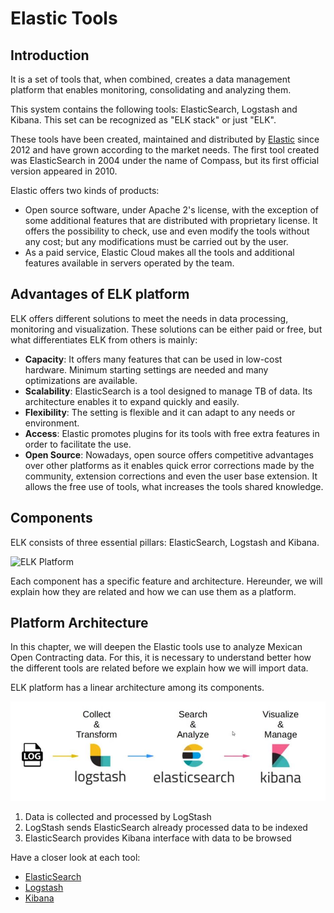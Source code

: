 # Elastic Tools

## Introduction

It is a set of tools that, when combined, creates a data management platform that enables monitoring, consolidating and analyzing them.

This system contains the following tools: ElasticSearch, Logstash and Kibana. This set can be recognized as "ELK stack" or just "ELK".

These tools have been created, maintained and distributed by [Elastic](https://www.elastic.co/) since 2012 and have grown according to the market needs. The first tool created was ElasticSearch in 2004 under the name of Compass, but its first official version appeared in 2010.

Elastic offers two kinds of products:
- Open source software, under Apache 2's license, with the exception of some additional features that are distributed with proprietary license. It offers the possibility to check, use and even modify the tools without any cost; but any modifications must be carried out by the user.
- As a paid service, Elastic Cloud makes all the tools and additional features available in servers operated by the team.

## Advantages of ELK platform

ELK offers different solutions to meet the needs in data processing, monitoring and visualization. These solutions can be either paid or free, but what differentiates ELK from others is mainly:

- **Capacity**: It offers many features that can be used in low-cost hardware. Minimum starting settings are needed and many optimizations are available.
- **Scalability**: ElasticSearch is a tool designed to manage TB of data. Its architecture enables it to expand quickly and easily.
- **Flexibility**: The setting is flexible and it can adapt to any needs or environment.
- **Access**: Elastic promotes plugins for its tools with free extra features in order to facilitate the use.
- **Open Source**: Nowadays, open source offers competitive advantages over other platforms as it enables quick error corrections made by the community, extension corrections and even the user base extension. It allows the free use of tools, what increases the tools shared knowledge.

## Components

ELK consists of three essential pillars: ElasticSearch, Logstash and Kibana.

![ELK Platform](elk.png "ELK Platform")

Each component has a specific feature and architecture. Hereunder, we will explain how they are related and how we can use them as a platform.

## Platform Architecture

In this chapter, we will deepen the Elastic tools use to analyze Mexican Open Contracting data. For this, it is necessary to understand better how the different tools are related before we explain how we will import data.

ELK platform has a linear architecture among its components.

![ELK Stack](elk_stack.jpg "ELK Stack")

1. Data is collected and processed by LogStash
1. LogStash sends ElasticSearch already processed data to be indexed
1. ElasticSearch provides Kibana interface with data to be browsed

Have a closer look at each tool:

- [ElasticSearch](/en/latest/C2/Seccion1/1_ElasticSearch.html)
- [Logstash](/en/latest/C2/Seccion1/2_Logstash.html)
- [Kibana](/en/latest/C2/Seccion1/3_Kibana.html)
